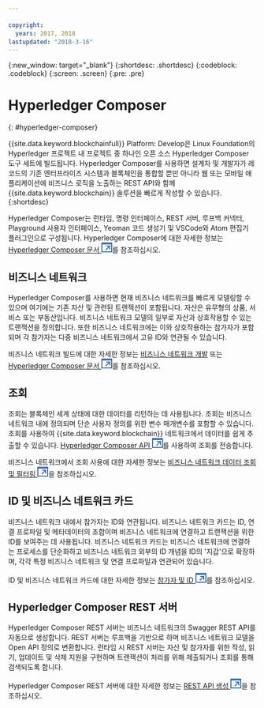 ```yaml
---

copyright:
  years: 2017, 2018
lastupdated: "2018-3-16"
---
```


{:new_window: target="_blank"}
{:shortdesc: .shortdesc}
{:codeblock: .codeblock}
{:screen: .screen}
{:pre: .pre}


# Hyperledger Composer
{: #hyperledger-composer}

{{site.data.keyword.blockchainfull}} Platform: Develop은 Linux Foundation의 Hyperledger 프로젝트 내 프로젝트 중 하나인 오픈 소스 Hyperledger Composer 도구 세트에 빌드됩니다. Hyperledger Composer를 사용하면 설계자 및 개발자가 레코드의 기존 엔터프라이즈 시스템과 블록체인을 통합할 뿐만 아니라 웹 또는 모바일 애플리케이션에 비즈니스 로직을 노출하는 REST API와 함께 {{site.data.keyword.blockchain}} 솔루션을 빠르게 작성할 수 있습니다.
{:shortdesc}

Hyperledger Composer는 런타임, 명령 인터페이스, REST 서버, 루프백 커넥터, Playground 사용자 인터페이스, Yeoman 코드 생성기 및 VSCode와 Atom 편집기 플러그인으로 구성됩니다. Hyperledger Composer에 대한 자세한 정보는 [Hyperledger Composer 문서 ![외부 링크 아이콘](../images/external_link.svg "외부 링크 아이콘")](https://hyperledger.github.io/composer/latest/introduction/introduction.html)를 참조하십시오.


## 비즈니스 네트워크

Hyperledger Composer를 사용하면 현재 비즈니스 네트워크를 빠르게 모델링할 수 있으며 여기에는 기존 자산 및 관련된 트랜잭션이 포함됩니다. 자산은 유무형의 상품, 서비스 또는 부동산입니다. 비즈니스 네트워크 모델의 일부로 자산과 상호작용할 수 있는 트랜잭션을 정의합니다. 또한 비즈니스 네트워크에는 이와 상호작용하는 참가자가 포함되며 각 참가자는 다중 비즈니스 네트워크에서 고유 ID와 연관될 수 있습니다.

비즈니스 네트워크 빌드에 대한 자세한 정보는 [비즈니스 네트워크 개발](./develop.html) 또는 [Hyperledger Composer 문서 ![외부 링크 아이콘](../images/external_link.svg "외부 링크 아이콘")](https://hyperledger.github.io/composer/latest/introduction/introduction.html)를 참조하십시오.

## 조회

조회는 블록체인 세계 상태에 대한 데이터를 리턴하는 데 사용됩니다. 조회는 비즈니스 네트워크 내에 정의되며 단순 사용자 정의를 위한 변수 매개변수를 포함할 수 있습니다. 조회를 사용하여 {{site.data.keyword.blockchain}} 네트워크에서 데이터를 쉽게 추출할 수 있습니다. [Hyperledger Composer API ![외부 링크 아이콘](../images/external_link.svg "외부 링크 아이콘")](https://hyperledger.github.io/composer/latest/api/api-doc-index)를 사용하여 조회를 전송합니다.

비즈니스 네트워크에서 조회 사용에 대한 자세한 정보는 [비즈니스 네트워크 데이터 조회 및 필터링 ![외부 링크 아이콘](../images/external_link.svg "외부 링크 아이콘")](https://hyperledger.github.io/composer/business-network/query)을 참조하십시오.

## ID 및 비즈니스 네트워크 카드

비즈니스 네트워크 내에서 참가자는 ID와 연관됩니다. 비즈니스 네트워크 카드는 ID, 연결 프로파일 및 메타데이터의 조합이며 비즈니스 네트워크에 연결하고 트랜잭션을 위한 ID를 보여주는 데 사용됩니다. 비즈니스 네트워크 카드는 비즈니스 네트워크에 연결하는 프로세스를 단순화하고 비즈니스 네트워크 외부의 ID 개념을 ID의 '지갑'으로 확장하며, 각각 특정 비즈니스 네트워크 및 연결 프로파일과 연관되어 있습니다.

ID 및 비즈니스 네트워크 카드에 대한 자세한 정보는 [참가자 및 ID ![외부 링크 아이콘](../images/external_link.svg "외부 링크 아이콘")](https://hyperledger.github.io/composer/managing/participantsandidentities)를 참조하십시오.

## Hyperledger Composer REST 서버

Hyperledger Composer REST 서버는 비즈니스 네트워크의 Swagger REST API를 자동으로 생성합니다. REST 서버는 루프백을 기반으로 하며 비즈니스 네트워크 모델을 Open API 정의로 변환합니다. 런타임 시 REST 서버는 자산 및 참가자를 위한 작성, 읽기, 업데이트 및 삭제 지원을 구현하며 트랜잭션이 처리를 위해 제출되거나 조회를 통해 검색되도록 합니다.

Hyperledger Composer REST 서버에 대한 자세한 정보는 [REST API 생성 ![외부 링크 아이콘](../images/external_link.svg "외부 링크 아이콘")](https://hyperledger.github.io/composer/integrating/getting-started-rest-api)을 참조하십시오.
